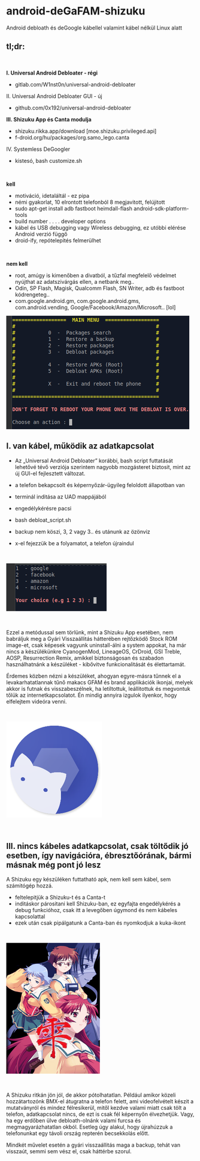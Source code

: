 # android-deGaFAM-shizuku
Android debloath és deGoogle kábellel valamint kábel nélkül Linux alatt



## tl;dr:
<br />

**I. Universal Android Debloater - régi**
- gitlab.com/W1nst0n/universal-android-debloater

II. Universal Android Debloater GUI - új
- github.com/0x192/universal-android-debloater

**III. Shizuku App és Canta modulja**
- shizuku.rikka.app/download [moe.shizuku.privileged.api]
- f-droid.org/hu/packages/org.samo_lego.canta

IV. Systemless DeGoogler
- kistesó, bash customize.sh<br />
<br />

**kell**
- motiváció, idetaláltál - ez pipa
- némi gyakorlat, 10 elrontott telefonból 8 megjavitott, felújitott
- sudo apt-get install adb fastboot heimdall-flash android-sdk-platform-tools
- build number . . . . developer options
- kábel és USB debugging vagy Wireless debugging, ez utóbbi elérése Android verzió függő
- droid-ify, repótelepités felmerülhet<br />
<br />

**nem kell**
- root, amúgy is kimenőben a divatból, a tűzfal megfelelő védelmet nyújthat az adatszivárgás ellen, a netbank meg..
- Odin, SP Flash, Magisk, Qualcomm Flash, SN Writer, adb és fastboot kódrengeteg..
- com.google.android.gm, com.google.android.gms, com.android.vending, Google/Facebook/Amazon/Microsoft.. [lol]

![uad1.png](uad1.png)

## I. van kábel, működik az adatkapcsolat

- Az „Universal Android Debloater” korábbi, bash script futtatását lehetővé tévő verziója szerintem nagyobb mozgásteret biztosit, mint az új GUI-el fejlesztett változat.

- a telefon bekapcsolt és képernyőzár-ügyileg feloldott állapotban van
- terminál inditása az UAD mappájából
- engedélykérésre pacsi
- bash debloat_script.sh
- backup nem köszi, 3, 2 vagy 3.. és utánunk az özönviz
- x-el fejezzük be a folyamatot, a telefon újraindul

<br />

![uad2.png](uad2.png)

<br />

Ezzel a metódussal sem törlünk, mint a Shizuku App esetében, nem babráljuk meg a Gyári Visszaállitás hátterében rejtőzködő Stock ROM image-et, csak képesek vagyunk uninstall-álni a system appokat, ha már nincs a készülékünkre CyanogenMod, LineageOS, CrDroid, GSI Treble, AOSP, Resurrection Remix, amikkel biztonságosan és szabadon használhatnánk a készüléket - kibővitve funkcionalitását és élettartamát.

Érdemes közben nézni a készüléket, ahogyan egyre-másra tűnnek el a levakarhatatlannak tűnő makacs GFAM és brand applikációk ikonjai, melyek akkor is futnak és visszabeszélnek, ha letiltottuk, leállitottuk és megvontuk tőlük az internetkapcsolatot. Én mindig annyira izgulok ilyenkor, hogy elfelejtem videóra venni.

<br />

![shizuku12.png](shizuku12.png)

<br />

## III.  nincs kábeles adatkapcsolat, csak töltődik jó esetben, így navigációra, ébresztőórának, bármi másnak még pont jó lesz

A Shizuku egy készüléken futtatható apk, nem kell sem kábel, sem számitógép hozzá.

- feltelepitjük a Shizuku-t és a Canta-t
- inditáskor párositani kell Shizuku-ban, ez egyfajta engedélykérés a debug funkcióhoz, csak itt a levegőben úgymond és nem kábeles kapcsolattal
- ezek után csak pipálgatunk a Canta-ban és nyomkodjuk a kuka-ikont

<br />

![shizuku2.jpg](shizuku2.jpg)

<br />

A Shizuku ritkán jön jól, de akkor pótolhatatlan. Például amikor közeli hozzátartozónk BMX-el átugratna a telefon felett, ami videofelvételt készit a mutatványról és mindez félresikerül, mitől kezdve valami miatt csak tölt a telefon, adatkapcsolat nincs, de ezt is csak fél képernyőn élvezhetjük. Vagy, ha egy erdőben ülve debloath-olnánk valami furcsa és megmagyarázhatatlan okból. Esetleg úgy alakul, hogy újrahúzzuk a telefonunkat egy távoli ország repterén becsekkolás előtt.

Mindkét művelet esetén a gyári visszaállitás maga a backup, tehát van visszaút, semmi sem vész el, csak háttérbe szorul.


